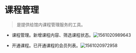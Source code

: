 # **课程管理**

> 是提供给馆内课程管理服务的工具。

- 课程管理。新增课程内容、筛选课程状态。![1561020989643](E:\熊爸爸\熊爸\教程\help-document\docs\_media\1561020989643.png)

- 开通课程。已开通课程的会员列表。![1561020972958](E:\熊爸爸\熊爸\教程\help-document\docs\_media\1561020972958.png)
